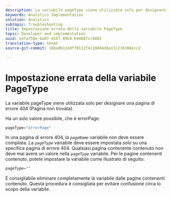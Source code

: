 ```yaml
---
description: La variabile pageType viene utilizzata solo per designare una pagina di errore 404 (Pagina non trovata).
keywords: Analytics Implementation
solution: Analytics
subtopic: Troubleshooting
title: Impostazione errata della variabile PageType
topic: Developer and implementation
uuid: eafaf58e-ba07-416f-89b9-694687cc4802
translation-type: tm+mt
source-git-commit: 16ba0b12e0f70112f4c10804d0a13c278388ecc2

---
```



# Impostazione errata della variabile PageType

La variabile pageType viene utilizzata solo per designare una pagina di errore 404 (Pagina non trovata).

Ha un solo valore possibile, che è errorPage.

```js
pageType="errorPage"
```

In una pagina di errore 404, la *`pageName`* variabile non deve essere compilata. La *`pageType`* variabile deve essere impostata solo su una specifica pagina di errore 404. Qualsiasi pagina contenente contenuto non deve mai avere un valore nella *`pageType`* variabile. Per le pagine contenenti contenuto, potete impostare la variabile come illustrato di seguito:

```js
pageType=""
```

È consigliabile eliminare completamente la variabile dalle pagine contenenti contenuto. Questa procedura è consigliata per evitare confusione circa lo scopo della variabile.
